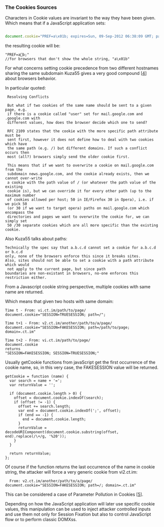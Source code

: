 ### The Cookies Sources ###

Characters in Cookie values are invariant to the way they have been given.
Which means that if a JavaScript application sets:
```javascript

document.cookie="PREF=a\x01b; expires=Sun, 09-Sep-2012 06:38:09 GMT; path=/; domain=.host.tld"
```

the resulting cookie will be:
```
"PREF=ab;"
//for browsers that don't show the whole string, "a\x01b" 
```

For what concerns setting cookie precedence from two different hostnames sharing the same subdomain Kuza55 gives a very good compound [[4](References.md)] about browsers behavior.

In particular quoted:
```
 Resolving Conflicts

 But what if two cookies of the same name should be sent to a given page, e.g. 
 if there is a cookie called "user" set for mail.google.com and .google.com with 
 different values, how does the browser decide which one to send?
 
 RFC 2109 states that the cookie with the more specific path attribute must be 
 sent first, however it does not define how to deal with two cookies which have 
 the same path (e.g. /) but different domains. If such a conflict occurs then 
 most (all?) browsers simply send the older cookie first.
 
 This means that if we want to overwrite a cookie on mail.google.com from the
 subdomain news.google.com, and the cookie already exists, then we cannot over-write
 a cookie with the path value of / (or whatever the path value of the existing
 cookie is), but we can override it for every other path (up to the maximum number
 of cookies allowed per host; 50 in IE/Firefox 30 in Opera), i.e. if we pick 50
 (or 30 if we want to target opera) paths on mail.google.com which encompass the
 directories and pages we want to overwrite the cookie for, we can simply set
 50 /30 separate cookies which are all more specific than the existing cookie.
```


Also Kuza55 talks about paths:
```
Technically the spec say that a.b.c.d cannot set a cookie for a.b.c.d or b.c.d 
only, none of the browsers enforce this since it breaks sites. 
Also, sites should not be able to set a cookie with a path attribute which would
 not apply to the current page, but since path 
boundaries are non-existant in browsers, no-one enforces this restriction either.
```

From a Javascript cookie string perspective, multiple cookies with same name are
returned.

Which means that given two hosts with same domain:
```
Time t - From: vi.ct.im/path/to/page/
document.cookie="SESSION=TRUESESSION; path=/";

Time t+1 - From: v2.ct.im/another/path/to/a/page/
document.cookie="SESSION=FAKESESSION; path=/path/to/page; domain=.ct.im"

Time t+2 - From: vi.ct.im/path/to/page/
document.cookie
returns 
"SESSION=FAKESESSION; SESSION=TRUESESSION;"
```

Usually getCookie functions from javaScript get the first occurrence of the cookie name, so, in this very case, the FAKESESSION value will be returned.
```
getCookie = function (name) {
  var search = name + '=';
  var returnValue = '';

  if (document.cookie.length > 0) {
    offset = document.cookie.indexOf(search);
    if (offset != -1) {
      offset += search.length;
      var end = document.cookie.indexOf(';', offset);
      if (end == -1) {
        end = document.cookie.length;
      }
      returnValue = decodeURIComponent(document.cookie.substring(offset, end).replace(/\+/g, '%20'));
    }
  }

  return returnValue;
};
```
Of course if the function returns the last occurrence of the name in cookie string, the attacker will force a very generic cookie from vi2.ct.im:
```
  From: v2.ct.im/another/path/to/a/page/
document.cookie="SESSION=FAKESESSION; path=/; domain=.ct.im"
```

This can be considered a case of Parameter Pollution in Cookies [[5](#References.md)].

Depending on how the JavaScript application will later use specific cookie values, this manipulation can be used to inject attacker controlled inputs and use them not only for Session Fixation but also to control JavaScript flow or to perform classic DOMXss.